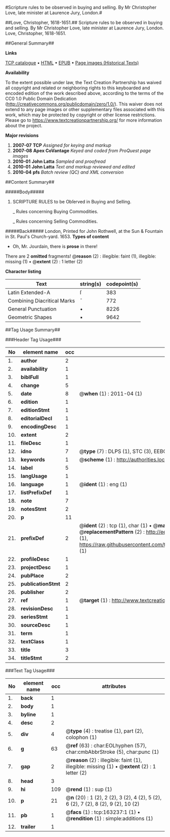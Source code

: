 #Scripture rules to be observed in buying and selling. By Mr Christopher Love, late minister at Laurence Jury, London.#

##Love, Christopher, 1618-1651.##
Scripture rules to be observed in buying and selling. By Mr Christopher Love, late minister at Laurence Jury, London.
Love, Christopher, 1618-1651.

##General Summary##

**Links**

[TCP catalogue](http://www.ota.ox.ac.uk/tcp/)  • 
[HTML](http://tei.it.ox.ac.uk/tcp/Texts-HTML/free/A88/A88589.html)  • 
[EPUB](http://tei.it.ox.ac.uk/tcp/Texts-EPUB/free/A88/A88589.epub) • 
[Page images (Historical Texts)](https://historicaltexts.jisc.ac.uk/eebo-99870348e)

**Availability**

To the extent possible under law, the Text Creation Partnership has waived all copyright and related or neighboring rights to this keyboarded and encoded edition of the work described above, according to the terms of the CC0 1.0 Public Domain Dedication (http://creativecommons.org/publicdomain/zero/1.0/). This waiver does not extend to any page images or other supplementary files associated with this work, which may be protected by copyright or other license restrictions. Please go to https://www.textcreationpartnership.org/ for more information about the project.

**Major revisions**

1. __2007-07__ __TCP__ *Assigned for keying and markup*
1. __2007-08__ __Apex CoVantage__ *Keyed and coded from ProQuest page images*
1. __2010-01__ __John Latta__ *Sampled and proofread*
1. __2010-01__ __John Latta__ *Text and markup reviewed and edited*
1. __2010-04__ __pfs__ *Batch review (QC) and XML conversion*

##Content Summary##

#####Body#####

1. SCRIPTURE RULES to be Obſerved in Buying and Selling.

    _ Rules concerning Buying Commodities.

    _ Rules concerning Selling Commodities.

#####Back#####
London, Printed for John Rothwell, at the Sun & Fountain in St. Paul's Church-yard. 1653.
**Types of content**

  * Oh, Mr. Jourdain, there is **prose** in there!

There are 2 **omitted** fragments! 
 @__reason__ (2) : illegible: faint (1), illegible: missing (1)  •  @__extent__ (2) : 1 letter (2)

**Character listing**


|Text|string(s)|codepoint(s)|
|---|---|---|
|Latin Extended-A|ſ|383|
|Combining             Diacritical Marks|̄|772|
|General Punctuation|•|8226|
|Geometric Shapes|▪|9642|

##Tag Usage Summary##

###Header Tag Usage###

|No|element name|occ|attributes|
|---|---|---|---|
|1.|__author__|2||
|2.|__availability__|1||
|3.|__biblFull__|1||
|4.|__change__|5||
|5.|__date__|8| @__when__ (1) : 2011-04 (1)|
|6.|__edition__|1||
|7.|__editionStmt__|1||
|8.|__editorialDecl__|1||
|9.|__encodingDesc__|1||
|10.|__extent__|2||
|11.|__fileDesc__|1||
|12.|__idno__|7| @__type__ (7) : DLPS (1), STC (3), EEBO-CITATION (1), PROQUEST (1), VID (1)|
|13.|__keywords__|1| @__scheme__ (1) : http://authorities.loc.gov/ (1)|
|14.|__label__|5||
|15.|__langUsage__|1||
|16.|__language__|1| @__ident__ (1) : eng (1)|
|17.|__listPrefixDef__|1||
|18.|__note__|7||
|19.|__notesStmt__|2||
|20.|__p__|11||
|21.|__prefixDef__|2| @__ident__ (2) : tcp (1), char (1)  •  @__matchPattern__ (2) : ([0-9\-]+):([0-9IVX]+) (1), (.+) (1)  •  @__replacementPattern__ (2) : http://eebo.chadwyck.com/downloadtiff?vid=$1&page=$2 (1), https://raw.githubusercontent.com/textcreationpartnership/Texts/master/tcpchars.xml#$1 (1)|
|22.|__profileDesc__|1||
|23.|__projectDesc__|1||
|24.|__pubPlace__|2||
|25.|__publicationStmt__|2||
|26.|__publisher__|2||
|27.|__ref__|1| @__target__ (1) : http://www.textcreationpartnership.org/docs/. (1)|
|28.|__revisionDesc__|1||
|29.|__seriesStmt__|1||
|30.|__sourceDesc__|1||
|31.|__term__|1||
|32.|__textClass__|1||
|33.|__title__|3||
|34.|__titleStmt__|2||


###Text Tag Usage###

|No|element name|occ|attributes|
|---|---|---|---|
|1.|__back__|1||
|2.|__body__|1||
|3.|__byline__|1||
|4.|__desc__|2||
|5.|__div__|4| @__type__ (4) : treatise (1), part (2), colophon (1)|
|6.|__g__|63| @__ref__ (63) : char:EOLhyphen (57), char:cmbAbbrStroke (5), char:punc (1)|
|7.|__gap__|2| @__reason__ (2) : illegible: faint (1), illegible: missing (1)  •  @__extent__ (2) : 1 letter (2)|
|8.|__head__|3||
|9.|__hi__|109| @__rend__ (1) : sup (1)|
|10.|__p__|21| @__n__ (20) : 1 (2), 2 (2), 3 (2), 4 (2), 5 (2), 6 (2), 7 (2), 8 (2), 9 (2), 10 (2)|
|11.|__pb__|1| @__facs__ (1) : tcp:163237:1 (1)  •  @__rendition__ (1) : simple:additions (1)|
|12.|__trailer__|1||
